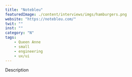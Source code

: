 ```yaml
---
title: "Notebleu"
featuredImage: ./content/interviews/imgs/hamburgers.png
website: "https://notebleu.com/"
twit: ""
inst: ""
category: "N"
tags:
    - Queen Anne
    - small
    - engineering
    - ux/ui
---
```


Description
